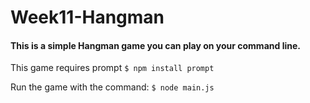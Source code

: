 # Week11-Hangman

#### This is a simple Hangman game you can play on your command line.

This game requires prompt
`$ npm install prompt`

Run the game with the command:
`$ node main.js`